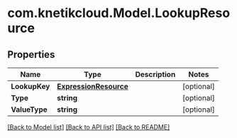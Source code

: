 # com.knetikcloud.Model.LookupResource
## Properties

Name | Type | Description | Notes
------------ | ------------- | ------------- | -------------
**LookupKey** | [**ExpressionResource**](ExpressionResource.md) |  | [optional] 
**Type** | **string** |  | [optional] 
**ValueType** | **string** |  | [optional] 

[[Back to Model list]](../README.md#documentation-for-models) [[Back to API list]](../README.md#documentation-for-api-endpoints) [[Back to README]](../README.md)

